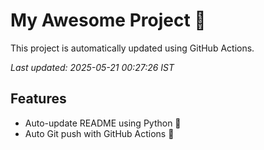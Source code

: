 # My Awesome Project 🚀

This project is automatically updated using GitHub Actions.

_Last updated: 2025-05-21 00:27:26 IST_

## Features
- Auto-update README using Python 🐍
- Auto Git push with GitHub Actions 🤖
